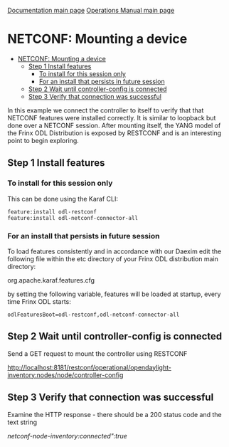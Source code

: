 [Documentation main page](https://frinxio.github.io/Frinx-docs/)
[Operations Manual main page](https://frinxio.github.io/Frinx-docs/FRINX_ODL_Distribution/Beryllium/operations_manual.html)
# NETCONF: Mounting a device
<!-- TOC START min:1 max:3 link:true update:true -->
- [NETCONF: Mounting a device](#netconf-mounting-a-device)
  - [Step 1 Install features](#step-1-install-features)
    - [To install for this session only](#to-install-for-this-session-only)
    - [For an install that persists in future session](#for-an-install-that-persists-in-future-session)
  - [Step 2 Wait until controller-config is connected](#step-2-wait-until-controller-config-is-connected)
  - [Step 3 Verify that connection was successful](#step-3-verify-that-connection-was-successful)

<!-- TOC END -->

In this example we connect the controller to itself to verify that that NETCONF features were installed correctly. It is similar to loopback but done over a NETCONF session. After mounting itself, the YANG model of the Frinx ODL Distribution is exposed by RESTCONF and is an interesting point to begin exploring.

## Step 1 Install features
### To install for this session only
This can be done using the Karaf CLI:

    feature:install odl-restconf
    feature:install odl-netconf-connector-all

### For an install that persists in future session
To load features consistently and in accordance with our Daexim edit the following file within the etc directory of your Frinx ODL distribution main directory:

org.apache.karaf.features.cfg

by setting the following variable, features will be loaded at startup, every time Frinx ODL starts:

    odlFeaturesBoot=odl-restconf,odl-netconf-connector-all

## Step 2 Wait until controller-config is connected

Send a GET request to mount the controller using RESTCONF

<http://localhost:8181/restconf/operational/opendaylight-inventory:nodes/node/controller-config>

## Step 3 Verify that connection was successful

Examine the HTTP response - there should be a 200 status code and the text string

*netconf-node-inventory:connected":true*
